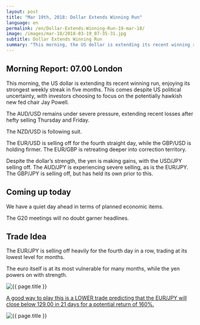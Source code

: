 ```yaml
---
layout: post
title: "Mar 19th, 2018: Dollar Extends Winning Run"
language: en
permalink: /en/Dollar-Extends-Winning-Run-19-mar-18/
image: /images/mar-18/2018-03-19_07-35-31.jpg
subtitle: Dollar Extends Winning Run
summary: "This morning, the US dollar is extending its recent winning run, enjoying its strongest weekly streak in five months. This comes despite US political uncertainty, with investors choosing to focus on the potentially hawkish new fed chair Jay Powell"
---
```

## Morning Report: 07.00 London

This morning, the US dollar is extending its recent winning run, enjoying its strongest weekly streak in five months. This comes despite US political uncertainty, with investors choosing to focus on the potentially hawkish new fed chair Jay Powell. 

The AUD/USD remains under severe pressure, extending recent losses after hefty selling Thursday and Friday. 

The NZD/USD is following suit. 

The EUR/USD is selling off for the fourth straight day, while the GBP/USD is holding firmer. The EUR/GBP is retreating deeper into correction territory. 

Despite the dollar’s strength, the yen is making gains, with the USD/JPY selling off. The AUD/JPY is experiencing severe selling, as is the EUR/JPY. The GBP/JPY is selling off, but has held its own prior to this. 


## Coming up today 

We have a quiet day ahead in terms of planned economic items. 

The G20 meetings will no doubt garner headlines. 

## Trade Idea

The EUR/JPY is selling off heavily for the fourth day in a row, trading at its lowest level for months. 

The euro itself is at its most vulnerable for many months, while the yen powers on with strength.

<img class="post-image" src="{{ site.url }}/images/mar-18/2018-03-19_07-35-31.jpg" alt="{{ page.title }}" title="{{ page.title }}">

<a href="%LINK%%?currency=GBP&market=forex&underlying=frxEURJPY&formname=higherlower&duration_amount=21&duration_units=d&amount=10&amount_type=payout&expiry_type=duration&barrier=129.00" target="_blank">A good way to play this is a LOWER trade predicting that the EUR/JPY will close below 129.00 in 21 days for a potential return of 160%.</a>

<img class="post-image" src="{{ site.url }}/images/mar-18/2018-03-19_07-39-26.jpg" alt="{{ page.title }}" title="{{ page.title }}">
